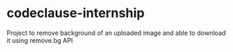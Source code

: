 # codeclause-internship
Project to remove background of an uploaded image and able to download it using remove.bg API 
